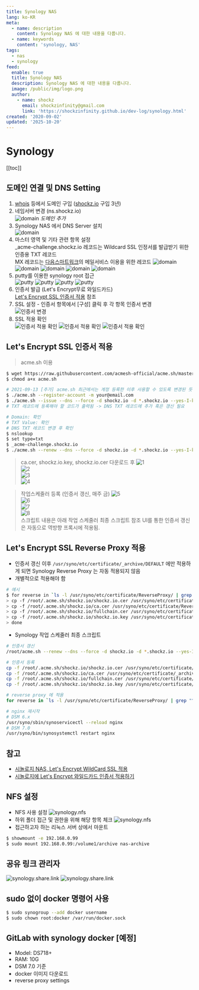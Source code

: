 ```yaml
---
title: Synology NAS
lang: ko-KR
meta:
  - name: description
    content: Synology NAS 에 대한 내용을 다룹니다.
  - name: keywords
    content: 'synology, NAS'
tags:
  - nas
  - synology
feed:
  enable: true
  title: Synology NAS
  description: Synology NAS 에 대한 내용을 다룹니다.
  image: /public/img/logo.png
  author:
    - name: shockz
      email: shockzinfinity@gmail.com
      link: 'https://shockzinfinity.github.io/dev-log/synology.html'
created: '2020-09-02'
updated: '2025-10-20'
---
```


# Synology

<TagLinks />

[[toc]]

## 도메인 연결 및 DNS Setting

1. [whois](https://whois.co.kr) 등에서 도메인 구입 ([shockz.io](https://shockz.io) 구입 3년)
2. 네임서버 변경 (ns.shockz.io)  
   ![domain](./image/synology.domain.1.png) _도메인 추가_
3. Synology NAS 에서 DNS Server 설치  
   ![domain](./image/synology.domain.2.png)
4. 마스터 영역 및 기타 관련 항목 설정  
   \_acme-challenge.shockz.io 레코드는 Wildcard SSL 인정서를 발급받기 위한 인증용 TXT 레코드  
   MX 레코드는 [다음스마트워크](http://mail2.daum.net/hanmailex/domain.html)의 메일서비스 이용을 위한 레코드
   ![domain](./image/synology.domain.3.0.png)
   ![domain](./image/synology.domain.3.1.png)
   ![domain](./image/synology.domain.4.png)
   ![domain](./image/synology.domain.5.png)
   ![domain](./image/synology.domain.6.png)
5. putty를 이용한 synology root 접근  
   ![putty](./image/putty.1.png)
   ![putty](./image/putty.2.png)
   ![putty](./image/putty.3.png)
   ![putty](./image/putty.4.png)
6. 인증서 발급 (Let's Encrypt무료 와일드카드)  
   [Let's Encrypt SSL 인증서 적용](#lets-encrypt-ssl-인증서-적용) 참조
7. SSL 설정 - 인증서 항목에서 [구성] 클릭 후 각 항목 인증서 변경  
   ![인증서 변경](./image/synology.service.1.png)
8. SSL 적용 확인  
   ![인증서 적용 확인](./image/synology.service.2.png)
   ![인증서 적용 확인](./image/synology.service.3.png)
   ![인증서 적용 확인](./image/synology.service.4.png)

## Let's Encrypt SSL 인증서 적용

> acme.sh 이용

```bash
$ wget https://raw.githubusercontent.com/acmesh-official/acme.sh/master/acme.sh
$ chmod a+x acme.sh

# 2021-09-13 [추가] acme.sh 최근에서는 계정 등록한 이후 사용할 수 있도록 변경된 듯
$ ./acme.sh --register-account -m your@email.com
$ ./acme.sh --issue --dns --force -d shockz.io -d *.shockz.io --yes-I-know-dns-manual-mode-enough-go-ahead-please
# TXT 레코드에 등록해야 할 코드가 출력됨 -> DNS TXT 레코드에 추가 혹은 갱신 필요

# Domain: 확인
# TXT Value: 확인
# DNS TXT 레코드 변경 후 확인
$ nslookup
$ set type=txt
$ _acme-challenge.shockz.io
$ ./acme.sh --renew --dns --force -d shockz.io -d *.shockz.io --yes-I-know-dns-manual-mode-enough-go-ahead-please
```

> ca.cer, shockz.io.key, shockz.io.cer 다운로드 후
> ![1](./image/synology.ssl.1.png)  
> ![2](./image/synology.ssl.2.png)  
> ![3](./image/synology.ssl.3.png)  
> ![4](./image/synology.ssl.4.png)

> 작업스케줄러 등록 (인증서 갱신, 매주 금)
> ![5](./image/synology.ssl.5.png)  
> ![6](./image/synology.ssl.6.png)  
> ![7](./image/synology.ssl.7.png)  
> ![8](./image/synology.ssl.8.png)  
> 스크립트 내용은 아래 작업 스케줄러 최종 스크립트 참조
> UI를 통한 인증서 갱신은 자동으로 역방향 프록시에 적용됨.

## Let's Encrypt SSL Reverse Proxy 적용

- 인증서 갱신 이후 `/usr/syno/etc/certificate/_archive/DEFAULT` 에만 적용하게 되면 Synology Reverse Proxy 는 자동 적용되지 않음
- 개별적으로 적용해야 함

```bash
# 예시
$ for reverse in `ls -l /usr/syno/etc/certificate/ReverseProxy/ | grep "^d" | awk '{ print $9 }'`; do
> cp -f /root/.acme.sh/shockz.io/shockz.io.cer /usr/syno/etc/certificate/ReverseProxy/$reverse/cert.pem
> cp -f /root/.acme.sh/shockz.io/ca.cer /usr/syno/etc/certificate/ReverseProxy/$reverse/chain.pem
> cp -f /root/.acme.sh/shockz.io/fullchain.cer /usr/syno/etc/certificate/ReverseProxy/$reverse/fullchain.pem
> cp -f /root/.acme.sh/shockz.io/shockz.io.key /usr/syno/etc/certificate/ReverseProxy/$reverse/privkey.pem
> done
```

- Synology 작업 스케줄러 최종 스크립트

```bash
# 인증서 갱신
/root/acme.sh --renew --dns --force -d shockz.io -d *.shockz.io --yes-I-know-dns-manual-mode-enough-go-ahead-please

# 인증서 등록
cp -f /root/.acme.sh/shockz.io/shockz.io.cer /usr/syno/etc/certificate/_archive/`cat /usr/syno/etc/certificate/_archive/DEFAULT`/cert.pem
cp -f /root/.acme.sh/shockz.io/ca.cer /usr/syno/etc/certificate/_archive/`cat /usr/syno/etc/certificate/_archive/DEFAULT`/chain.pem
cp -f /root/.acme.sh/shockz.io/fullchain.cer /usr/syno/etc/certificate/_archive/`cat /usr/syno/etc/certificate/_archive/DEFAULT`/fullchain.pem
cp -f /root/.acme.sh/shockz.io/shockz.io.key /usr/syno/etc/certificate/_archive/`cat /usr/syno/etc/certificate/_archive/DEFAULT`/privkey.pem

# reverse proxy 에 적용
for reverse in `ls -l /usr/syno/etc/certificate/ReverseProxy/ | grep "^d" | awk '{ print $9 }'`; do cp -f /root/.acme.sh/shockz.io/shockz.io.cer /usr/syno/etc/certificate/ReverseProxy/$reverse/cert.pem; cp -f /root/.acme.sh/shockz.io/ca.cer /usr/syno/etc/certificate/ReverseProxy/$reverse/chain.pem; cp -f /root/.acme.sh/shockz.io/fullchain.cer /usr/syno/etc/certificate/ReverseProxy/$reverse/fullchain.pem; cp -f /root/.acme.sh/shockz.io/shockz.io.key /usr/syno/etc/certificate/ReverseProxy/$reverse/privkey.pem; done

# nginx 재시작
# DSM 6.x
/usr/syno/sbin/synoservicectl --reload nginx
# DSM 7.0
/usr/syno/bin/synosystemctl restart nginx
```

## 참고

- [시놀로지 NAS, Let's Encrypt WildCard SSL 적용](https://eunpoong.tistory.com/1185)
- [시놀로지에 Let's Encrypt 와일드카드 인증서 적용하기](https://blog.naver.com/jcjee2004/221831609605)

## NFS 설정

- NFS 사용 설정
  ![synology.nfs](./image/synology.nfs.1.png)
- 하위 폴더 접근 및 권한을 위해 해당 항목 체크
  ![synology.nfs](./image/synology.nfs.2.png)
- 접근하고자 하는 리눅스 서버 상에서 마운트

```bash
$ showmount -e 192.168.0.99
$ sudo mount 192.168.0.99:/volume1/archive nas-archive
```

## 공유 링크 관리자

![synology.share.link](./image/synology.share.link.1.png)
![synology.share.link](./image/synology.share.link.2.png)

## sudo 없이 docker 명령어 사용

```bash
$ sudo synogroup --add docker username
$ sudo chown root:docker /var/run/docker.sock
```

## GitLab with synology docker [예정]

- Model: DS718+
- RAM: 10G
- DSM 7.0 기준
- docker 이미지 다운로드
- reverse proxy settings
